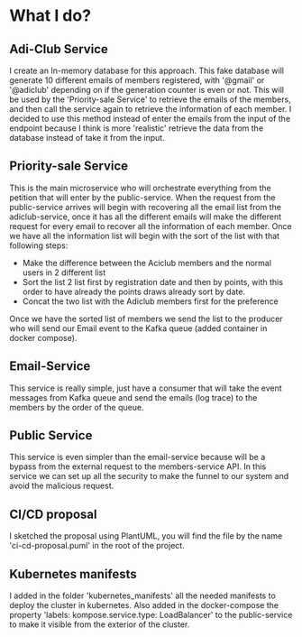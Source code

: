 # What I do?

## Adi-Club Service

I create an In-memory database for this approach. This fake database will generate 10 different emails of members
registered, with '@gmail' or '@adiclub' depending on if the generation counter is even or not.
This will be used by the 'Priority-sale Service' to retrieve the emails of the members, and then call the service again
to retrieve the information of each member.
I decided to use this method instead of enter the emails from the input of the endpoint because I think is more
'realistic' retrieve the data from the database instead of take it from the input.

## Priority-sale Service

This is the main microservice who will orchestrate everything from the petition that will enter by the public-service.
When the request from the public-service arrives will begin with recovering all the email list from the adiclub-service,
once it has all the different emails will make the different request for every email to recover all the information of
each member.
Once we have all the information list will begin with the sort of the list with that following steps:

- Make the difference between the Aciclub members and the normal users in 2 different list
- Sort the list 2 list first by registration date and then by points, with this order to have already the points draws
  already sort by date.
- Concat the two list with the Adiclub members first for the preference

Once we have the sorted list of members we send the list to the producer who will send our Email event to the Kafka
queue (added container in docker compose).

## Email-Service

This service is really simple, just have a consumer that will take the event messages from Kafka queue and send the
emails (log trace) to the members by the order of the queue.

## Public Service

This service is even simpler than the email-service because will be a bypass from the external request to the
members-service API. In this service we can set up all the security to make the funnel to our system and avoid the
malicious request.

## CI/CD proposal

I sketched the proposal using PlantUML, you will find the file by the name 'ci-cd-proposal.puml' in the root of the
project.

## Kubernetes manifests

I added in the folder 'kubernetes_manifests' all the needed manifests to deploy the cluster in kubernetes.
Also added in the docker-compose the property 'labels: kompose.service.type: LoadBalancer' to the public-service to make
it visible from the exterior of the cluster.